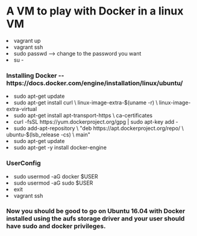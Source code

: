 # A VM to play with Docker in a linux VM

<li>vagrant up</li>
<li>vagrant ssh</li>
<li>sudo passwd  --> change to the password you want</li>
<li>su -</li>

<h3>Installing Docker -- https://docs.docker.com/engine/installation/linux/ubuntu/</h3>

<li>sudo apt-get update</li>
<li>sudo apt-get install curl \
  linux-image-extra-$(uname -r) \
  linux-image-extra-virtual</li>
<li>sudo apt-get install apt-transport-https \
                         ca-certificates</li>
<li>curl -fsSL https://yum.dockerproject.org/gpg | sudo apt-key add -</li>
<li>sudo add-apt-repository \
       "deb https://apt.dockerproject.org/repo/ \
       ubuntu-$(lsb_release -cs) \
       main"</li>
<li>sudo apt-get update</li>
<li>sudo apt-get -y install docker-engine</li>

<h3>UserConfig</h3>

<li>sudo usermod -aG docker $USER</li>
<li>sudo usermod -aG sudo $USER</li>
<li>exit</li>
<li>vagrant ssh</li>

<h3>Now you should be good to go on Ubuntu 16.04 with Docker installed using the aufs storage driver
and your user should have sudo and docker privileges.</h3>
